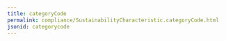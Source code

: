 ```yaml
---
title: categoryCode
permalink: compliance/SustainabilityCharacteristic.categoryCode.html
jsonid: categorycode
---
```

